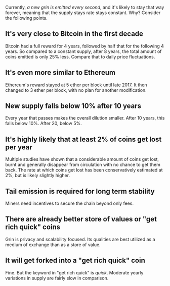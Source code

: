 Currently, *a new grin is emitted every second*, and it's likely to stay that way forever, meaning that the supply stays rate stays constant. Why? Consider the following points.

## It's very close to Bitcoin in the first decade

Bitcoin had a full reward for 4 years, followed by half that for the following 4 years. So compared to a constant supply, after 8 years, the total amount of coins emitted is only 25% less. Compare that to daily price fluctuations.

## It's even more similar to Ethereum

Ethereum's reward stayed at 5 ether per block until late 2017. It then changed to 3 ether per block, with no plan for another modification.

## New supply falls below 10% after 10 years

Every year that passes makes the overall dilution smaller. After 10 years, this falls below 10%. After 20, below 5%.

## It's highly likely that at least 2% of coins get lost per year

Multiple studies have shown that a considerable amount of coins get lost, burnt and generally disappear from circulation with no chance to get them back. The rate at which coins get lost has been conservatively estimated at 2%, but is likely slightly higher. 

## Tail emission is required for long term stability

Miners need incentives to secure the chain beyond only fees.

## There are already better store of values or "get rich quick" coins

Grin is privacy and scalability focused. Its qualities are best utilized as a medium of exchange than as a store of value.

## It will get forked into a "get rich quick" coin

Fine. But the keyword in "get rich quick" is _quick_. Moderate yearly variations in supply are fairly slow in comparison.